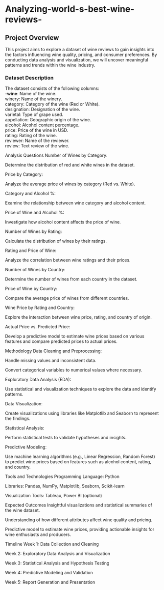 # Analyzing-world-s-best-wine-reviews-

## **Project Overview**
This project aims to explore a dataset of wine reviews to gain insights into the factors influencing wine quality, pricing, and consumer preferences. By conducting data analysis and visualization, we will uncover meaningful patterns and trends within the wine industry.

### **Dataset Description**  
The dataset consists of the following columns:  
-__**wine**__: Name of the wine.  
winery: Name of the winery.  
category: Category of the wine (Red or White).  
designation: Designation of the wine.  
varietal: Type of grape used.  
appellation: Geographic origin of the wine.  
alcohol: Alcohol content percentage.  
price: Price of the wine in USD.  
rating: Rating of the wine.  
reviewer: Name of the reviewer.  
review: Text review of the wine.  

Analysis Questions
Number of Wines by Category:

Determine the distribution of red and white wines in the dataset.

Price by Category:

Analyze the average price of wines by category (Red vs. White).

Category and Alcohol %:

Examine the relationship between wine category and alcohol content.

Price of Wine and Alcohol %:

Investigate how alcohol content affects the price of wine.

Number of Wines by Rating:

Calculate the distribution of wines by their ratings.

Rating and Price of Wine:

Analyze the correlation between wine ratings and their prices.

Number of Wines by Country:

Determine the number of wines from each country in the dataset.

Price of Wine by Country:

Compare the average price of wines from different countries.

Wine Price by Rating and Country:

Explore the interaction between wine price, rating, and country of origin.

Actual Price vs. Predicted Price:

Develop a predictive model to estimate wine prices based on various features and compare predicted prices to actual prices.

Methodology
Data Cleaning and Preprocessing:

Handle missing values and inconsistent data.

Convert categorical variables to numerical values where necessary.

Exploratory Data Analysis (EDA):

Use statistical and visualization techniques to explore the data and identify patterns.

Data Visualization:

Create visualizations using libraries like Matplotlib and Seaborn to represent the findings.

Statistical Analysis:

Perform statistical tests to validate hypotheses and insights.

Predictive Modeling:

Use machine learning algorithms (e.g., Linear Regression, Random Forest) to predict wine prices based on features such as alcohol content, rating, and country.

Tools and Technologies
Programming Language: Python

Libraries: Pandas, NumPy, Matplotlib, Seaborn, Scikit-learn

Visualization Tools: Tableau, Power BI (optional)

Expected Outcomes
Insightful visualizations and statistical summaries of the wine dataset.

Understanding of how different attributes affect wine quality and pricing.

Predictive model to estimate wine prices, providing actionable insights for wine enthusiasts and producers.

Timeline
Week 1: Data Collection and Cleaning

Week 2: Exploratory Data Analysis and Visualization

Week 3: Statistical Analysis and Hypothesis Testing

Week 4: Predictive Modeling and Validation

Week 5: Report Generation and Presentation
